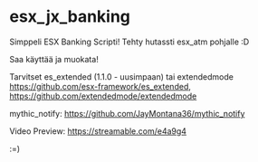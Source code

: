 # esx_jx_banking

Simppeli ESX Banking Scripti! Tehty hutassti esx_atm pohjalle :D

Saa käyttää ja muokata!

Tarvitset es_extended (1.1.0 - uusimpaan) tai extendedmode https://github.com/esx-framework/es_extended, https://github.com/extendedmode/extendedmode

mythic_notify: https://github.com/JayMontana36/mythic_notify

Video Preview: https://streamable.com/e4a9g4

:=)
